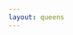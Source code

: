 ```yaml
---
layout: queens
---
```


<div class="grid" style="--rows: 10; --cols: 10">
    <div class="cell color-0" onclick="handleCellClick(this)"></div>
    <div class="cell color-0" onclick="handleCellClick(this)"></div>
    <div class="cell color-8" onclick="handleCellClick(this)"></div>
    <div class="cell color-8" onclick="handleCellClick(this)"></div>
    <div class="cell color-2" onclick="handleCellClick(this)"></div>
    <div class="cell color-2" onclick="handleCellClick(this)"></div>
    <div class="cell color-2" onclick="handleCellClick(this)"></div>
    <div class="cell color-2" onclick="handleCellClick(this)"></div>
    <div class="cell color-2" onclick="handleCellClick(this)"></div>
    <div class="cell color-2" onclick="handleCellClick(this)"></div>
    <div class="cell color-0" onclick="handleCellClick(this)"></div>
    <div class="cell color-0" onclick="handleCellClick(this)"></div>
    <div class="cell color-0" onclick="handleCellClick(this)"></div>
    <div class="cell color-8" onclick="handleCellClick(this)"></div>
    <div class="cell color-8" onclick="handleCellClick(this)"></div>
    <div class="cell color-3" onclick="handleCellClick(this)"></div>
    <div class="cell color-2" onclick="handleCellClick(this)"></div>
    <div class="cell color-2" onclick="handleCellClick(this)"></div>
    <div class="cell color-2" onclick="handleCellClick(this)"></div>
    <div class="cell color-2" onclick="handleCellClick(this)"></div>
    <div class="cell color-4" onclick="handleCellClick(this)"></div>
    <div class="cell color-0" onclick="handleCellClick(this)"></div>
    <div class="cell color-0" onclick="handleCellClick(this)"></div>
    <div class="cell color-0" onclick="handleCellClick(this)"></div>
    <div class="cell color-8" onclick="handleCellClick(this)"></div>
    <div class="cell color-3" onclick="handleCellClick(this)"></div>
    <div class="cell color-3" onclick="handleCellClick(this)"></div>
    <div class="cell color-2" onclick="handleCellClick(this)"></div>
    <div class="cell color-2" onclick="handleCellClick(this)"></div>
    <div class="cell color-7" onclick="handleCellClick(this)"></div>
    <div class="cell color-4" onclick="handleCellClick(this)"></div>
    <div class="cell color-4" onclick="handleCellClick(this)"></div>
    <div class="cell color-0" onclick="handleCellClick(this)"></div>
    <div class="cell color-0" onclick="handleCellClick(this)"></div>
    <div class="cell color-0" onclick="handleCellClick(this)"></div>
    <div class="cell color-3" onclick="handleCellClick(this)"></div>
    <div class="cell color-2" onclick="handleCellClick(this)"></div>
    <div class="cell color-2" onclick="handleCellClick(this)"></div>
    <div class="cell color-7" onclick="handleCellClick(this)"></div>
    <div class="cell color-7" onclick="handleCellClick(this)"></div>
    <div class="cell color-2" onclick="handleCellClick(this)"></div>
    <div class="cell color-6" onclick="handleCellClick(this)"></div>
    <div class="cell color-6" onclick="handleCellClick(this)"></div>
    <div class="cell color-0" onclick="handleCellClick(this)"></div>
    <div class="cell color-2" onclick="handleCellClick(this)"></div>
    <div class="cell color-2" onclick="handleCellClick(this)"></div>
    <div class="cell color-2" onclick="handleCellClick(this)"></div>
    <div class="cell color-7" onclick="handleCellClick(this)"></div>
    <div class="cell color-7" onclick="handleCellClick(this)"></div>
    <div class="cell color-7" onclick="handleCellClick(this)"></div>
    <div class="cell color-2" onclick="handleCellClick(this)"></div>
    <div class="cell color-6" onclick="handleCellClick(this)"></div>
    <div class="cell color-6" onclick="handleCellClick(this)"></div>
    <div class="cell color-6" onclick="handleCellClick(this)"></div>
    <div class="cell color-2" onclick="handleCellClick(this)"></div>
    <div class="cell color-2" onclick="handleCellClick(this)"></div>
    <div class="cell color-5" onclick="handleCellClick(this)"></div>
    <div class="cell color-5" onclick="handleCellClick(this)"></div>
    <div class="cell color-7" onclick="handleCellClick(this)"></div>
    <div class="cell color-7" onclick="handleCellClick(this)"></div>
    <div class="cell color-2" onclick="handleCellClick(this)"></div>
    <div class="cell color-2" onclick="handleCellClick(this)"></div>
    <div class="cell color-6" onclick="handleCellClick(this)"></div>
    <div class="cell color-2" onclick="handleCellClick(this)"></div>
    <div class="cell color-2" onclick="handleCellClick(this)"></div>
    <div class="cell color-5" onclick="handleCellClick(this)"></div>
    <div class="cell color-5" onclick="handleCellClick(this)"></div>
    <div class="cell color-5" onclick="handleCellClick(this)"></div>
    <div class="cell color-7" onclick="handleCellClick(this)"></div>
    <div class="cell color-7" onclick="handleCellClick(this)"></div>
    <div class="cell color-2" onclick="handleCellClick(this)"></div>
    <div class="cell color-2" onclick="handleCellClick(this)"></div>
    <div class="cell color-2" onclick="handleCellClick(this)"></div>
    <div class="cell color-2" onclick="handleCellClick(this)"></div>
    <div class="cell color-1" onclick="handleCellClick(this)"></div>
    <div class="cell color-5" onclick="handleCellClick(this)"></div>
    <div class="cell color-5" onclick="handleCellClick(this)"></div>
    <div class="cell color-5" onclick="handleCellClick(this)"></div>
    <div class="cell color-5" onclick="handleCellClick(this)"></div>
    <div class="cell color-5" onclick="handleCellClick(this)"></div>
    <div class="cell color-2" onclick="handleCellClick(this)"></div>
    <div class="cell color-2" onclick="handleCellClick(this)"></div>
    <div class="cell color-2" onclick="handleCellClick(this)"></div>
    <div class="cell color-9" onclick="handleCellClick(this)"></div>
    <div class="cell color-1" onclick="handleCellClick(this)"></div>
    <div class="cell color-1" onclick="handleCellClick(this)"></div>
    <div class="cell color-1" onclick="handleCellClick(this)"></div>
    <div class="cell color-5" onclick="handleCellClick(this)"></div>
    <div class="cell color-5" onclick="handleCellClick(this)"></div>
    <div class="cell color-5" onclick="handleCellClick(this)"></div>
    <div class="cell color-2" onclick="handleCellClick(this)"></div>
    <div class="cell color-2" onclick="handleCellClick(this)"></div>
    <div class="cell color-9" onclick="handleCellClick(this)"></div>
    <div class="cell color-9" onclick="handleCellClick(this)"></div>
    <div class="cell color-9" onclick="handleCellClick(this)"></div>
    <div class="cell color-1" onclick="handleCellClick(this)"></div>
    <div class="cell color-1" onclick="handleCellClick(this)"></div>
    <div class="cell color-5" onclick="handleCellClick(this)"></div>
    <div class="cell color-5" onclick="handleCellClick(this)"></div>
    <div class="cell color-5" onclick="handleCellClick(this)"></div>
</div>
